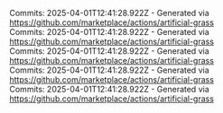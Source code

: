 Commits: 2025-04-01T12:41:28.922Z - Generated via https://github.com/marketplace/actions/artificial-grass
<br>
Commits: 2025-04-01T12:41:28.922Z - Generated via https://github.com/marketplace/actions/artificial-grass
<br>
Commits: 2025-04-01T12:41:28.922Z - Generated via https://github.com/marketplace/actions/artificial-grass
<br>
Commits: 2025-04-01T12:41:28.922Z - Generated via https://github.com/marketplace/actions/artificial-grass
<br>
Commits: 2025-04-01T12:41:28.922Z - Generated via https://github.com/marketplace/actions/artificial-grass
<br>
